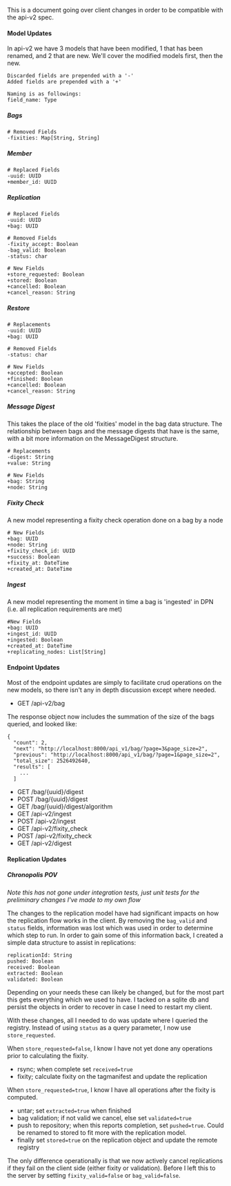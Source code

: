 This is a document going over client changes in order to be compatible with the api-v2 spec.

#### Model Updates

In api-v2 we have 3 models that have been modified, 1 that has been renamed, and 2 that are new. 
We'll cover the modified models first, then the new.

```
Discarded fields are prepended with a '-'
Added fields are prepended with a '+'

Naming is as followings:
field_name: Type
```

##### Bags

```
# Removed Fields
-fixities: Map[String, String]
```

##### Member

```
# Replaced Fields
-uuid: UUID
+member_id: UUID
```

##### Replication

```
# Replaced Fields
-uuid: UUID
+bag: UUID

# Removed Fields
-fixity_accept: Boolean
-bag_valid: Boolean
-status: char

# New Fields
+store_requested: Boolean  
+stored: Boolean  
+cancelled: Boolean  
+cancel_reason: String
```

##### Restore

```
# Replacements
-uuid: UUID 
+bag: UUID

# Removed Fields
-status: char

# New Fields
+accepted: Boolean
+finished: Boolean
+cancelled: Boolean
+cancel_reason: String
```

##### Message Digest

This takes the place of the old 'fixities' model in the bag data structure. The relationship
between bags and the message digests that have is the same, with a bit more information on
the MessageDigest structure.

```
# Replacements
-digest: String  
+value: String  

# New Fields
+bag: String  
+node: String  
```

##### Fixity Check

A new model representing a fixity check operation done on a bag by a node

```
# New Fields
+bag: UUID
+node: String  
+fixity_check_id: UUID   
+success: Boolean  
+fixity_at: DateTime  
+created_at: DateTime
```

##### Ingest

A new model representing the moment in time a bag is 'ingested' in DPN
(i.e. all replication requirements are met)
```
#New Fields
+bag: UUID  
+ingest_id: UUID  
+ingested: Boolean  
+created_at: DateTime
+replicating_nodes: List[String]  
```

#### Endpoint Updates

Most of the endpoint updates are simply to facilitate crud operations on the new models,
so there isn't any in depth discussion except where needed.

* GET /api-v2/bag

The response object now includes the summation of the size of the bags queried, and looked like:
```
{
  "count": 2,
  "next": "http://localhost:8000/api_v1/bag/?page=3&page_size=2",
  "previous": "http://localhost:8000/api_v1/bag/?page=1&page_size=2",
  "total_size": 2526492640,
  "results": [
    ...
  ]
```

* GET /bag/{uuid}/digest
* POST /bag/{uuid}/digest
* GET /bag/{uuid}/digest/algorithm
* GET /api-v2/ingest
* POST /api-v2/ingest
* GET /api-v2/fixity_check
* POST /api-v2/fixity_check
* GET /api-v2/digest

#### Replication Updates

##### Chronopolis POV
*Note this has not gone under integration tests, just unit tests for the  preliminary changes I've made to my own flow* 

The changes to the replication model have had significant impacts on how the replication
flow works in the client. By removing the `bag_valid` and `status` fields, information was
lost which was used in order to determine which step to run. In order to gain some of this information
back, I created a simple data structure to assist in replications:
```
replicationId: String
pushed: Boolean
received: Boolean
extracted: Boolean
validated: Boolean
```

Depending on your needs these can likely be changed, but for the most part this gets
everything which we used to have. I tacked on a sqlite db and persist the objects in
order to recover in case I need to restart my client.

With these changes, all I needed to do was update where I queried the registry. Instead
of using `status` as a query parameter, I now use `store_requested`.
 
When `store_requested=false`, I know I have not yet done any operations prior to
calculating the fixity.
* rsync; when complete set `received=true` 
* fixity; calculate fixity on the tagmanifest and update the replication

When `store_requested=true`, I know I have all operations after the fixity is computed.
* untar; set `extracted=true` when finished
* bag validation; if not valid we cancel, else set `validated=true`
* push to repository; when this reports completion, set `pushed=true`. Could be renamed to
stored to fit more with the replication model.
* finally set `stored=true` on the replication object and update the remote registry

The only difference operationally is that we now actively cancel replications if they fail
on the client side (either fixity or validation). Before I left this to the server by setting
`fixity_valid=false` or `bag_valid=false`.
